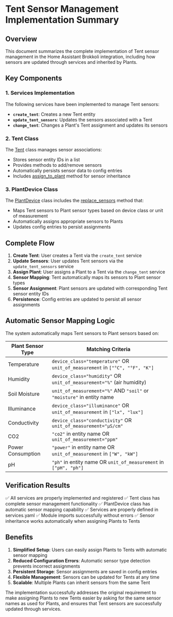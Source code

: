 # Tent Sensor Management Implementation Summary

## Overview
This document summarizes the complete implementation of Tent sensor management in the Home Assistant Brokkoli integration, including how sensors are updated through services and inherited by Plants.

## Key Components

### 1. Services Implementation
The following services have been implemented to manage Tent sensors:

- **`create_tent`**: Creates a new Tent entity
- **`update_tent_sensors`**: Updates the sensors associated with a Tent
- **`change_tent`**: Changes a Plant's Tent assignment and updates its sensors

### 2. Tent Class
The [Tent](file:///D:/Python/2/homeassistant-brokkoli/custom_components/plant/tent.py#L76-L258) class manages sensor associations:
- Stores sensor entity IDs in a list
- Provides methods to add/remove sensors
- Automatically persists sensor data to config entries
- Includes [assign_to_plant](file:///D:/Python/2/homeassistant-brokkoli/custom_components/plant/tent.py#L183-L185) method for sensor inheritance

### 3. PlantDevice Class
The [PlantDevice](file:///D:/Python/2/homeassistant-brokkoli/custom_components/plant/__init__.py#L316-L2277) class includes the [replace_sensors](file:///D:/Python/2/homeassistant-brokkoli/custom_components/plant/__init__.py#L352-L415) method that:
- Maps Tent sensors to Plant sensor types based on device class or unit of measurement
- Automatically assigns appropriate sensors to Plants
- Updates config entries to persist assignments

## Complete Flow

1. **Create Tent**: User creates a Tent via the `create_tent` service
2. **Update Sensors**: User updates Tent sensors via the `update_tent_sensors` service
3. **Assign Plant**: User assigns a Plant to a Tent via the `change_tent` service
4. **Sensor Mapping**: Tent automatically maps its sensors to Plant sensor types
5. **Sensor Assignment**: Plant sensors are updated with corresponding Tent sensor entity IDs
6. **Persistence**: Config entries are updated to persist all sensor assignments

## Automatic Sensor Mapping Logic

The system automatically maps Tent sensors to Plant sensors based on:

| Plant Sensor Type | Matching Criteria |
|-------------------|-------------------|
| Temperature | `device_class="temperature"` OR `unit_of_measurement` in `["°C", "°F", "K"]` |
| Humidity | `device_class="humidity"` OR `unit_of_measurement="%"` (air humidity) |
| Soil Moisture | `unit_of_measurement="%"` AND `"soil"` or `"moisture"` in entity name |
| Illuminance | `device_class="illuminance"` OR `unit_of_measurement` in `["lx", "lux"]` |
| Conductivity | `device_class="conductivity"` OR `unit_of_measurement="µS/cm"` |
| CO2 | `"co2"` in entity name OR `unit_of_measurement="ppm"` |
| Power Consumption | `"power"` in entity name OR `unit_of_measurement` in `["W", "kW"]` |
| pH | `"ph"` in entity name OR `unit_of_measurement` in `["pH", "ph"]` |

## Verification Results

✅ All services are properly implemented and registered
✅ Tent class has complete sensor management functionality
✅ PlantDevice class has automatic sensor mapping capability
✅ Services are properly defined in services.yaml
✅ Module imports successfully without errors
✅ Sensor inheritance works automatically when assigning Plants to Tents

## Benefits

1. **Simplified Setup**: Users can easily assign Plants to Tents with automatic sensor mapping
2. **Reduced Configuration Errors**: Automatic sensor type detection prevents incorrect assignments
3. **Persistent Storage**: Sensor assignments are saved in config entries
4. **Flexible Management**: Sensors can be updated for Tents at any time
5. **Scalable**: Multiple Plants can inherit sensors from the same Tent

The implementation successfully addresses the original requirement to make assigning Plants to new Tents easier by asking for the same sensor names as used for Plants, and ensures that Tent sensors are successfully updated through services.